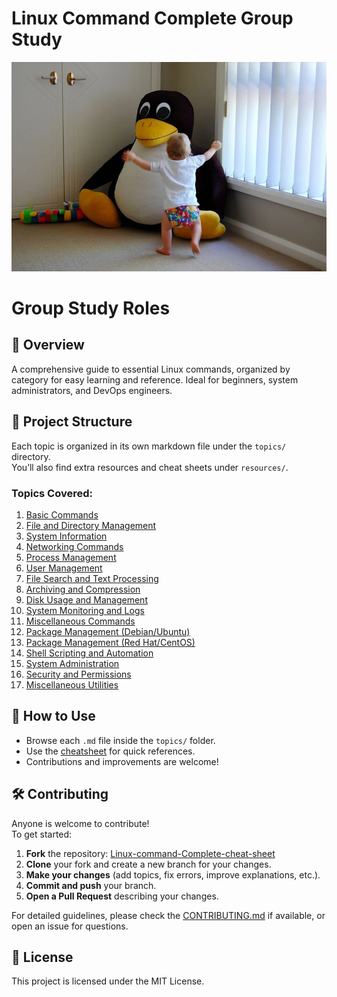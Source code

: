 # Linux Command Complete Group Study
![Linux Command Guide](Images/linux01.jpg)
# Group Study Roles
## 📖 Overview


A comprehensive guide to essential Linux commands, organized by category for easy learning and reference. Ideal for beginners, system administrators, and DevOps engineers.

## 📁 Project Structure

Each topic is organized in its own markdown file under the `topics/` directory.  
You’ll also find extra resources and cheat sheets under `resources/`.

### Topics Covered:
1. [Basic Commands](linux-command-guide/topics/01_basic_commands.md)  
2. [File and Directory Management](linux-command-guide/topics/02_file_directory_management.md)  
3. [System Information](linux-command-guide/topics/03_system_information.md)  
4. [Networking Commands](linux-command-guide/topics/04_networking_commands.md)  
5. [Process Management](linux-command-guide/topics/05_process_management.md)  
6. [User Management](linux-command-guide/topics/06_user_management.md)  
7. [File Search and Text Processing](linux-command-guide/topics/07_file_search_text_processing.md)  
8. [Archiving and Compression](linux-command-guide/topics/08_archiving_compression.md)  
9. [Disk Usage and Management](linux-command-guide/topics/09_disk_usage_management.md)  
10. [System Monitoring and Logs](linux-command-guide/topics/10_system_monitoring_logs.md)  
11. [Miscellaneous Commands](linux-command-guide/topics/11_miscellaneous_commands.md)  
12. [Package Management (Debian/Ubuntu)](linux-command-guide/topics/12_package_management_debian_ubuntu.md)  
13. [Package Management (Red Hat/CentOS)](linux-command-guide/topics/13_package_management_redhat_centos.md)  
14. [Shell Scripting and Automation](linux-command-guide/topics/14_shell_scripting_automation.md)  
15. [System Administration](linux-command-guide/topics/15_system_administration.md)  
16. [Security and Permissions](linux-command-guide/topics/16_security_permissions.md)  
17. [Miscellaneous Utilities](linux-command-guide/topics/17_misc_utilities.md)  

## 📌 How to Use

- Browse each `.md` file inside the `topics/` folder.
- Use the [cheatsheet](resources/cheatsheets/linux_commands_cheatsheet.pdf) for quick references.
- Contributions and improvements are welcome!

## 🛠️ Contributing

Anyone is welcome to contribute!  
To get started:
1. **Fork** the repository: [Linux-command-Complete-cheat-sheet](https://github.com/boniyeamincse/Linux-command-Complete-cheat-sheet.git)
2. **Clone** your fork and create a new branch for your changes.
3. **Make your changes** (add topics, fix errors, improve explanations, etc.).
4. **Commit and push** your branch.
5. **Open a Pull Request** describing your changes.

For detailed guidelines, please check the [CONTRIBUTING.md](CONTRIBUTING.md) if available, or open an issue for questions.

## 📄 License

This project is licensed under the MIT License.
